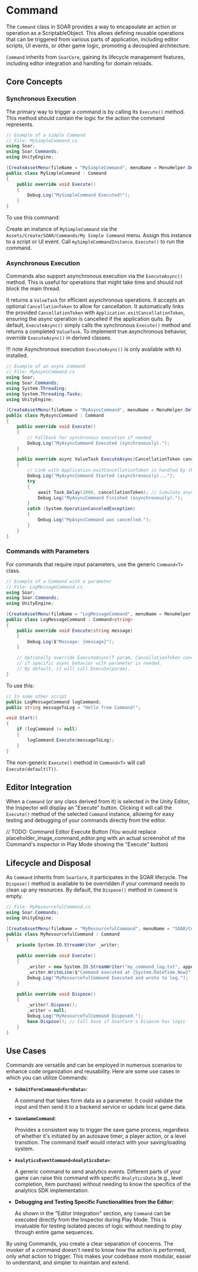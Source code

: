 # Command

The `Command` class in SOAR provides a way to encapsulate an action or operation as a ScriptableObject.
This allows defining reusable operations that can be triggered from various parts of application,
including editor scripts, UI events, or other game logic, promoting a decoupled architecture.

`Command` inherits from `SoarCore`, gaining its lifecycle management features, including editor integration and handling for domain reloads.

## Core Concepts

### Synchronous Execution

The primary way to trigger a command is by calling its `Execute()` method. This method should contain the logic for the action the command represents.

```csharp
// Example of a simple Command
// File: MySimpleCommand.cs
using Soar;
using Soar.Commands;
using UnityEngine;

[CreateAssetMenu(fileName = "MySimpleCommand", menuName = MenuHelper.DefaultCommandMenu + "My Simple Command")]
public class MySimpleCommand : Command
{
    public override void Execute()
    {
        Debug.Log("MySimpleCommand Executed!");
    }
}
```

To use this command:

Create an instance of `MySimpleCommand` via the `Assets/Create/SOAR/Commands/My Simple Command` menu.
Assign this instance to a script or UI event.
Call `mySimpleCommandInstance.Execute()` to run the command.

### Asynchronous Execution

Commands also support asynchronous execution via the `ExecuteAsync()` method.
This is useful for operations that might take time and should not block the main thread.

It returns a `ValueTask` for efficient asynchronous operations.
It accepts an optional `CancellationToken` to allow for cancellation.
It automatically links the provided `CancellationToken` with `Application.exitCancellationToken`, ensuring the async operation is cancelled if the application quits.
By default, `ExecuteAsync()` simply calls the synchronous `Execute()` method and returns a completed `ValueTask`.
To implement true asynchronous behavior, override `ExecuteAsync()` in derived classes.

!!! note
    Asynchronous execution `ExecuteAsync()` is only available with `R3` installed.

```csharp
// Example of an async Command
// File: MyAsyncCommand.cs
using Soar;
using Soar.Commands;
using System.Threading;
using System.Threading.Tasks;
using UnityEngine;

[CreateAssetMenu(fileName = "MyAsyncCommand", menuName = MenuHelper.DefaultCommandMenu + "My Async Command")]
public class MyAsyncCommand : Command
{
    public override void Execute()
    {
        // Fallback for synchronous execution if needed
        Debug.Log("MyAsyncCommand Executed (synchronously).");
    }

    public override async ValueTask ExecuteAsync(CancellationToken cancellationToken = default)
    {
        // Link with Application.exitCancellationToken is handled by the base class
        Debug.Log("MyAsyncCommand Started (asynchronously)...");
        try
        {
            await Task.Delay(2000, cancellationToken); // Simulate async work
            Debug.Log("MyAsyncCommand Finished (asynchronously).");
        }
        catch (System.OperationCanceledException)
        {
            Debug.Log("MyAsyncCommand was cancelled.");
        }
    }
}
```

### Commands with Parameters

For commands that require input parameters, use the generic `Command<T>` class.

```csharp
// Example of a Command with a parameter
// File: LogMessageCommand.cs
using Soar;
using Soar.Commands;
using UnityEngine;

[CreateAssetMenu(fileName = "LogMessageCommand", menuName = MenuHelper.DefaultCommandMenu + "Log Message Command")]
public class LogMessageCommand : Command<string>
{
    public override void Execute(string message)
    {
        Debug.Log($"Message: {message}");
    }

    // Optionally override ExecuteAsync(T param, CancellationToken cancellationToken)
    // if specific async behavior with parameter is needed.
    // By default, it will call Execute(param).
}
```

To use this:

```csharp
// In some other script
public LogMessageCommand logCommand;
public string messageToLog = "Hello from Command!";

void Start()
{
    if (logCommand != null)
    {
        logCommand.Execute(messageToLog);
    }
}
```

The non-generic `Execute()` method in `Command<T>` will call `Execute(default(T))`.

## Editor Integration

When a `Command` (or any class derived from it) is selected in the Unity Editor, the Inspector will display an "Execute" button. Clicking it will call the `Execute()` method of the selected `Command` instance, allowing for easy testing and debugging of your commands directly from the editor.

// TODO: Command Editor Execute Button (You would replace placeholder_image_command_editor.png with an actual screenshot of the Command's inspector in Play Mode showing the "Execute" button)

## Lifecycle and Disposal

As `Command` inherits from `SoarCore`, it participates in the SOAR lifecycle. The `Dispose()` method is available to be overridden if your command needs to clean up any resources. By default, the `Dispose()` method in `Command` is empty.

```csharp
// File: MyResourcefulCommand.cs
using Soar.Commands;
using UnityEngine;

[CreateAssetMenu(fileName = "MyResourcefulCommand", menuName = "SOAR/Commands/My Resourceful Command")]
public class MyResourcefulCommand : Command
{
    private System.IO.StreamWriter _writer;

    public override void Execute()
    {
        _writer = new System.IO.StreamWriter("my_command_log.txt", append: true);
        _writer.WriteLine($"Command executed at {System.DateTime.Now}");
        Debug.Log("MyResourcefulCommand Executed and wrote to log.");
    }

    public override void Dispose()
    {
        _writer?.Dispose();
        _writer = null;
        Debug.Log("MyResourcefulCommand Disposed.");
        base.Dispose(); // Call base if SoarCore's Dispose has logic
    }
}
```

## Use Cases

Commands are versatile and can be employed in numerous scenarios to enhance code organization and reusability.
Here are some use cases in which you can utilize Commands:

- **`SubmitFormCommand<FormData>`**:
  
  A command that takes form data as a parameter. It could validate the input and then send it to a backend service or update local game data.

- **`SaveGameCommand`**:

  Provides a consistent way to trigger the save game process, regardless of whether it's initiated by an autosave timer, a player action, or a level transition. The command itself would interact with your saving/loading system.

- **`AnalyticsEventCommand<AnalyticsData>`**:

  A generic command to send analytics events. Different parts of your game can raise this command with specific `AnalyticsData` (e.g., level completion, item purchase) without needing to know the specifics of the analytics SDK implementation.

- **Debugging and Testing Specific Functionalities from the Editor:**
  
  As shown in the "Editor Integration" section, any `Command` can be executed directly from the Inspector during Play Mode. This is invaluable for testing isolated pieces of logic without needing to play through entire game sequences.

By using Commands, you create a clear separation of concerns.
The invoker of a command doesn't need to know *how* the action is performed, only *what* action to trigger.
This makes your codebase more modular, easier to understand, and simpler to maintain and extend.
